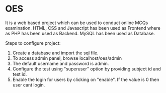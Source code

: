 # OES
It is a web based project which can be used to conduct online MCQs examination. HTML, CSS and Javascript has been used as Frontend where as PHP has been used as Backend. MySQL has been used as Database.

Steps to configure project:

1. Create a database and import the sql file.
2. To access admin panel, browse localhost/oes/admin
3. The default username and password is admin.
4. Configure the test using "superuser" option by providing subject id and test id.
5. Enable the login for users by clicking on "enable". If the value is 0 then user cant login.
